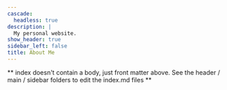 ```yaml
---
cascade:
  headless: true
description: |
  My personal website.
show_header: true
sidebar_left: false
title: About Me
---
```


** index doesn't contain a body, just front matter above.
See the header / main / sidebar folders to edit the index.md files **
